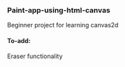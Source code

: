 ### Paint-app-using-html-canvas
Beginner project for learning canvas2d

#### To-add:
Eraser functionality
